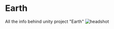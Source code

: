 # Earth
All the info behind unity project "Earth"
![headshot](incognito12345.github.io/incognito12345/musie.jpeg)
